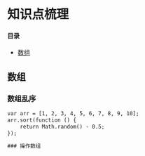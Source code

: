 # 知识点梳理
#### 目录

- [数组](#数组)

## 数组
### 数组乱序

``` html
var arr = [1, 2, 3, 4, 5, 6, 7, 8, 9, 10];
arr.sort(function () {
    return Math.random() - 0.5;
});

### 操作数组
